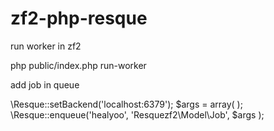 # zf2-php-resque
run worker in zf2 

php public/index.php  run-worker

add job in queue


\Resque::setBackend('localhost:6379');
$args = array( );
\Resque::enqueue('healyoo', 'Resquezf2\Model\Job', $args );
                
